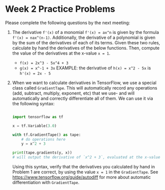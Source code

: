 # Week 2 Practice Problems

Please complete the following questions by the next meeting:

1. The derivative `f'(x)` of a monomial `f'(x) = ax^n` is given by the formula `f'(x) = nax^(n-1)`. Additionally, the derivative of a polynomial is given by the sum of the derivatives of each of its terms. Given these two rules, calculate by hand the derivatives of the below functions. Then, compute the value of the derivatives at the x-value `x = 1`.
	* `f(x) = 2x^3 - 5x^4 + 3`
	* `g(x) = x^-1 + 3x`
	EXAMPLE: the derivative of `h(x) = x^2 - 5x` is `h'(x) = 2x - 5`

2. When we want to calculate derivatives in TensorFlow, we use a special class called `GradientTape`. This will automatically record any
 operations (add, subtract, multiply, exponent, etc) that we use- and will automatically and correctly differentiate all of them. We can use it via the following syntax:

	```python

	import tensorflow as tf

	x = tf.Variable(3.0)

	with tf.GradientTape() as tape:
	    # do operations here
	    y = x^2 + 3

	print(tape.gradients(y, x))
	# will output the derivative of `x^2 + 3`, evaluated at the x-value `x = 3`

	``` 

	Using this syntax, verify that the derivatives you calculated by hand in Problem 1 are correct, by using the value `x = 1` in the `GradientTape`. See https://www.tensorflow.org/guide/autodiff for more about automatic differentiation with `GradientTape`.
